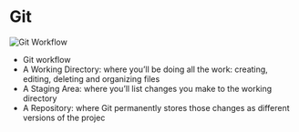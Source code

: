 # Git

![Git Workflow](https://github.com/karyma101/handbook/blob/master/GIT/workflow.png "Git Workflow")

 - Git workflow
  - A Working Directory: where you’ll be doing all the work: creating, editing, deleting and organizing files
  - A Staging Area: where you’ll list changes you make to the working directory
  - A Repository: where Git permanently stores those changes as different versions of the projec